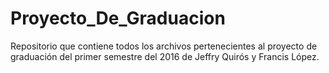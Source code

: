 # Proyecto_De_Graduacion

Repositorio que contiene todos los archivos pertenecientes al proyecto de graduación del primer semestre del 2016 de
Jeffry Quirós y Francis López.
